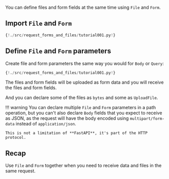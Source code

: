 You can define files and form fields at the same time using `File` and `Form`.

## Import `File` and `Form`

```Python hl_lines="1"
{!./src/request_forms_and_files/tutorial001.py!}
```

## Define `File` and `Form` parameters

Create file and form parameters the same way you would for `Body` or `Query`:

```Python hl_lines="8"
{!./src/request_forms_and_files/tutorial001.py!}
```

The files and form fields will be uploaded as form data and you will receive the files and form fields.

And you can declare some of the files as `bytes` and some as `UploadFile`.

!!! warning
    You can declare multiple `File` and `Form` parameters in a path operation, but you can't also declare `Body` fields that you expect to receive as JSON, as the request will have the body encoded using `multipart/form-data` instead of `application/json`.

    This is not a limitation of **FastAPI**, it's part of the HTTP protocol.

## Recap

Use `File` and `Form` together when you need to receive data and files in the same request.
